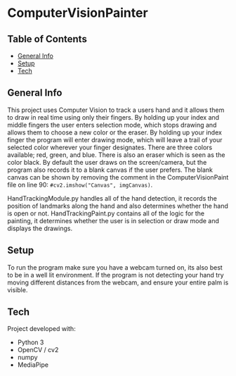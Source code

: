 # ComputerVisionPainter

## Table of Contents
* [General Info](#general-info)
* [Setup](#Setup)
* [Tech](#Tech)

## General Info
This project uses Computer Vision to track a users hand and it allows them to draw in real time using only their fingers. By holding up your index and middle fingers the user enters selection mode, which stops drawing and allows them to choose a new color or the eraser. By holding up your index finger the program will enter drawing mode, which will leave a trail of your selected color wherever your finger designates. There are three colors available; red, green, and blue. There is also an eraser which is seen as the color black. By default the user draws on the screen/camera, but the program also records it to a blank canvas if the user prefers. The blank canvas can be shown by removing the comment in the ComputerVisionPaint file on line 90: `#cv2.imshow("Canvas", imgCanvas)`.

HandTrackingModule.py handles all of the hand detection, it records the position of landmarks along the hand and also determines whether the hand is open or not. 
HandTrackingPaint.py contains all of the logic for the painting, it determines whether the user is in selection or draw mode and displays the drawings.

## Setup
To run the program make sure you have a webcam turned on, its also best to be in a well lit environment. If the program is not detecting your hand try moving different distances from the webcam, and ensure your entire palm is visible. 

## Tech
Project developed with: 
* Python 3
* OpenCV / cv2
* numpy
* MediaPipe
